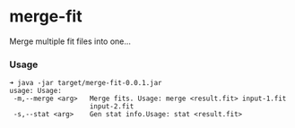 # merge-fit

Merge multiple fit files into one...

### Usage

```
➜ java -jar target/merge-fit-0.0.1.jar    
usage: Usage:
 -m,--merge <arg>   Merge fits. Usage: merge <result.fit> input-1.fit
                    input-2.fit
 -s,--stat <arg>    Gen stat info.Usage: stat <result.fit>
```
